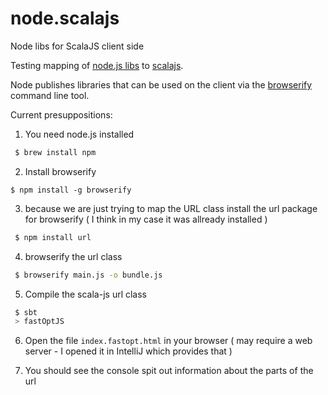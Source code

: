 node.scalajs
============

Node libs for ScalaJS client side

Testing mapping of [node.js libs](http://www.nodebeginner.org/) to [scalajs](http://scala-js.org).

Node publishes libraries that can be used on the client via the [browserify](http://browserify.org/)
command line tool.

Current presuppositions:

 1. You need node.js installed

  ```bash
   $ brew install npm
  ```

 2. Install browserify

   ```
   $ npm install -g browserify 
   ```

 3. because we are just trying to map the URL class install the url package for browserify
   ( I think in my case it was allready installed )

  ```bash
   $ npm install url 
  ```
 
 4. browserify the url class

  ```bash
   $ browserify main.js -o bundle.js
  ```

 5. Compile the scala-js url class

  ```bash
   $ sbt
   > fastOptJS
  ```

6. Open the file `index.fastopt.html` in your browser 
  ( may require a web server - I opened it in IntelliJ which provides that )

7. You should see the console spit out information about the parts of the url

